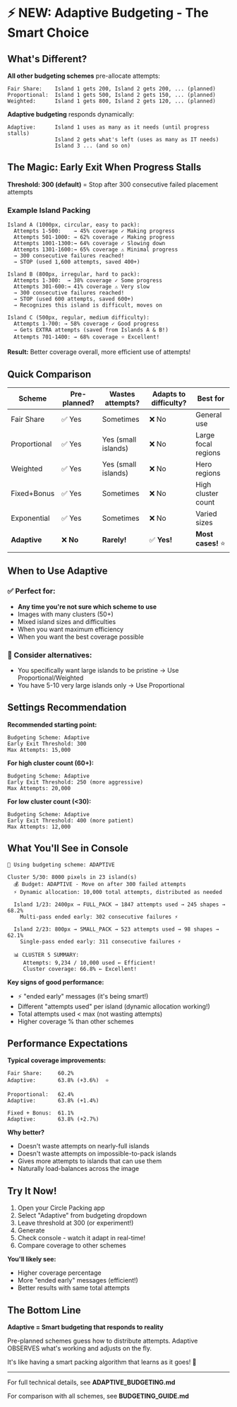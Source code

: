 # ⚡ NEW: Adaptive Budgeting - The Smart Choice

## What's Different?

**All other budgeting schemes** pre-allocate attempts:
```
Fair Share:    Island 1 gets 200, Island 2 gets 200, ... (planned)
Proportional:  Island 1 gets 500, Island 2 gets 150, ... (planned)
Weighted:      Island 1 gets 800, Island 2 gets 120, ... (planned)
```

**Adaptive budgeting** responds dynamically:
```
Adaptive:      Island 1 uses as many as it needs (until progress stalls)
               Island 2 gets what's left (uses as many as IT needs)
               Island 3 ... (and so on)
```

## The Magic: Early Exit When Progress Stalls

**Threshold: 300 (default)** = Stop after 300 consecutive failed placement attempts

### Example Island Packing

```
Island A (1000px, circular, easy to pack):
  Attempts 1-500:    → 45% coverage ✓ Making progress
  Attempts 501-1000: → 62% coverage ✓ Making progress  
  Attempts 1001-1300:→ 64% coverage ✓ Slowing down
  Attempts 1301-1600:→ 65% coverage ⚠️ Minimal progress
  → 300 consecutive failures reached!
  → STOP (used 1,600 attempts, saved 400+)

Island B (800px, irregular, hard to pack):
  Attempts 1-300:  → 38% coverage ✓ Some progress
  Attempts 301-600:→ 41% coverage ⚠️ Very slow
  → 300 consecutive failures reached!
  → STOP (used 600 attempts, saved 600+)
  → Recognizes this island is difficult, moves on

Island C (500px, regular, medium difficulty):
  Attempts 1-700: → 58% coverage ✓ Good progress
  → Gets EXTRA attempts (saved from Islands A & B!)
  Attempts 701-1400: → 68% coverage ⭐ Excellent!
```

**Result:** Better coverage overall, more efficient use of attempts!

## Quick Comparison

| Scheme | Pre-planned? | Wastes attempts? | Adapts to difficulty? | Best for |
|--------|--------------|------------------|-----------------------|----------|
| Fair Share | ✅ Yes | Sometimes | ❌ No | General use |
| Proportional | ✅ Yes | Yes (small islands) | ❌ No | Large focal regions |
| Weighted | ✅ Yes | Yes (small islands) | ❌ No | Hero regions |
| Fixed+Bonus | ✅ Yes | Sometimes | ❌ No | High cluster count |
| Exponential | ✅ Yes | Sometimes | ❌ No | Varied sizes |
| **Adaptive** | ❌ **No** | **Rarely!** | ✅ **Yes!** | **Most cases!** ⭐ |

## When to Use Adaptive

### ✅ Perfect for:
- **Any time you're not sure which scheme to use**
- Images with many clusters (50+)
- Mixed island sizes and difficulties
- When you want maximum efficiency
- When you want the best coverage possible

### 🤔 Consider alternatives:
- You specifically want large islands to be pristine → Use Proportional/Weighted
- You have 5-10 very large islands only → Use Proportional

## Settings Recommendation

**Recommended starting point:**
```
Budgeting Scheme: Adaptive
Early Exit Threshold: 300
Max Attempts: 15,000
```

**For high cluster count (60+):**
```
Budgeting Scheme: Adaptive  
Early Exit Threshold: 250 (more aggressive)
Max Attempts: 20,000
```

**For low cluster count (<30):**
```
Budgeting Scheme: Adaptive
Early Exit Threshold: 400 (more patient)
Max Attempts: 12,000
```

## What You'll See in Console

```
🎯 Using budgeting scheme: ADAPTIVE

Cluster 5/30: 8000 pixels in 23 island(s)
  💰 Budget: ADAPTIVE - Move on after 300 failed attempts
  ⚡ Dynamic allocation: 10,000 total attempts, distributed as needed
  
  Island 1/23: 2400px → FULL_PACK → 1847 attempts used → 245 shapes → 68.2%
    Multi-pass ended early: 302 consecutive failures ⚡
    
  Island 2/23: 800px → SMALL_PACK → 523 attempts used → 98 shapes → 62.1%
    Single-pass ended early: 311 consecutive failures ⚡
  
  📊 CLUSTER 5 SUMMARY:
     Attempts: 9,234 / 10,000 used ← Efficient!
     Cluster coverage: 66.8% ← Excellent!
```

**Key signs of good performance:**
- ⚡ "ended early" messages (it's being smart!)
- Different "attempts used" per island (dynamic allocation working!)
- Total attempts used < max (not wasting attempts)
- Higher coverage % than other schemes

## Performance Expectations

**Typical coverage improvements:**
```
Fair Share:     60.2%
Adaptive:       63.8% (+3.6%)  ⭐

Proportional:   62.4%
Adaptive:       63.8% (+1.4%)

Fixed + Bonus:  61.1%
Adaptive:       63.8% (+2.7%)
```

**Why better?**
- Doesn't waste attempts on nearly-full islands
- Doesn't waste attempts on impossible-to-pack islands
- Gives more attempts to islands that can use them
- Naturally load-balances across the image

## Try It Now!

1. Open your Circle Packing app
2. Select "Adaptive" from budgeting dropdown
3. Leave threshold at 300 (or experiment!)
4. Generate
5. Check console - watch it adapt in real-time!
6. Compare coverage to other schemes

**You'll likely see:**
- Higher coverage percentage
- More "ended early" messages (efficient!)
- Better results with same total attempts

## The Bottom Line

**Adaptive = Smart budgeting that responds to reality**

Pre-planned schemes guess how to distribute attempts.
Adaptive OBSERVES what's working and adjusts on the fly.

It's like having a smart packing algorithm that learns as it goes! 🧠

---

For full technical details, see **ADAPTIVE_BUDGETING.md**

For comparison with all schemes, see **BUDGETING_GUIDE.md**

